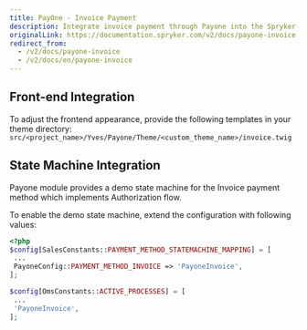 ```yaml
---
title: PayOne - Invoice Payment
description: Integrate invoice payment through Payone into the Spryker-based shop.
originalLink: https://documentation.spryker.com/v2/docs/payone-invoice
redirect_from:
  - /v2/docs/payone-invoice
  - /v2/docs/en/payone-invoice
---
```


## Front-end Integration

To adjust the frontend appearance, provide the following templates in your theme directory:
`src/<project_name>/Yves/Payone/Theme/<custom_theme_name>/invoice.twig`

## State Machine Integration

Payone module provides a demo state machine for the Invoice payment method which implements Authorization flow.

To enable the demo state machine, extend the configuration with following values:

```php
<?php
$config[SalesConstants::PAYMENT_METHOD_STATEMACHINE_MAPPING] = [
 ...
 PayoneConfig::PAYMENT_METHOD_INVOICE => 'PayoneInvoice',
];

$config[OmsConstants::ACTIVE_PROCESSES] = [
 ...
 'PayoneInvoice',
];
```


